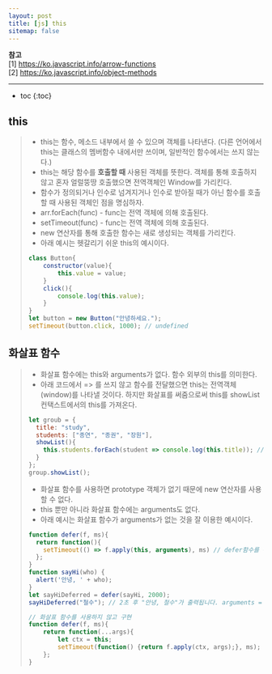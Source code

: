 ```yaml
---
layout: post
title: [js] this 
sitemap: false
---
```


**참고**  
[1] <https://ko.javascript.info/arrow-functions>  
[2] <https://ko.javascript.info/object-methods>
* * *  

* toc
{:toc}

## this
> * this는 함수, 메소드 내부에서 쓸 수 있으며 객체를 나타낸다. (다른 언어에서 this는 클래스의 멤버함수 내에서만 쓰이며, 일반적인 함수에서는 쓰지 않는다.)
> * this는 해당 함수를 **호출할 때** 사용된 객체를 뜻한다. 객체를 통해 호출하지 않고 혼자 얼럴뚱땅 호출했으면 전역객체인 Window를 가리킨다.
> * 함수가 정의되거나 인수로 넘겨지거나 인수로 받아질 때가 아닌 함수를 호출할 때 사용된 객체인 점을 명심하자.
> * arr.forEach(func) - func는 전역 객체에 의해 호출된다.
> * setTimeout(func) - func는 전역 객체에 의해 호출된다.
> * new 연산자를 통해 호출한 함수는 새로 생성되는 객체를 가리킨다.
> * 아래 예시는 헷갈리기 쉬운 this의 예시이다.
> ~~~js
> class Button{
>     constructor(value){
>         this.value = value;
>     }
>     click(){
>         console.log(this.value);
>     }
> }
> let button = new Button("안녕하세요.");
> setTimeout(button.click, 1000); // undefined
> ~~~

## 화살표 함수
> * 화살표 함수에는 this와 arguments가 없다. 함수 외부의 this를 의미한다.
> * 아래 코드에서 => 를 쓰지 않고 함수를 전달했으면 this는 전역객체(window)를 나타낼 것이다. 하지만 화살표를 써줌으로써 this를 showList 컨택스트에서의 this를 가져온다.
> ~~~js
> let groub = {
>   title: "study",
>   students: ["종연", "종권", "장원"],
>   showList(){
>     this.students.forEach(student => console.log(this.title)); // => 를 쓰지 않고 함수를 전달했으면 this는 전역객체> (window)를 나타낼 것이다. 하지만 
>   }
> };
> group.showList();
> ~~~
> * 화살표 함수를 사용하면 prototype 객체가 없기 때문에 new 연산자를 사용할 수 없다.
> * this 뿐만 아니라 화살표 함수에는 arguments도 없다.
> * 아래 예시는 화살표 함수가 arguments가 없는 것을 잘 이용한 예시이다.
> ~~~js
> function defer(f, ms){
>   return function(){
>     setTimeout(() => f.apply(this, arguments), ms) // defer함수를 통해 return한 함수를 콜하는 객체의 this와 arguments이다. this는 전역객체(window)를 나타낸다.
>   };
> }
> function sayHi(who) {
>   alert('안녕, ' + who);
> }
> let sayHiDeferred = defer(sayHi, 2000);
> sayHiDeferred("철수"); // 2초 후 "안녕, 철수"가 출력됩니다. arguments = "철수"
> ~~~
> ~~~js
> // 화살표 함수를 사용하지 않고 구현
> function defer(f, ms){
>     return function(...args){
>         let ctx = this;
>         setTimeout(function() {return f.apply(ctx, args);}, ms);  
>     }; 
> }
> ~~~
